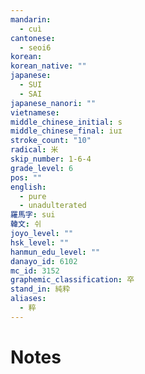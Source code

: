 ```yaml
---
mandarin:
  - cuì
cantonese:
  - seoi6
korean:
korean_native: ""
japanese:
  - SUI
  - SAI
japanese_nanori: ""
vietnamese:
middle_chinese_initial: s
middle_chinese_final: iuɪ
stroke_count: "10"
radical: 米
skip_number: 1-6-4
grade_level: 6
pos: ""
english:
  - pure
  - unadulterated
羅馬字: sui
韓文: 쉬
joyo_level: ""
hsk_level: ""
hanmun_edu_level: ""
danayo_id: 6102
mc_id: 3152
graphemic_classification: 卒
stand_in: 純粋
aliases:
  - 粹
---
```


# Notes

